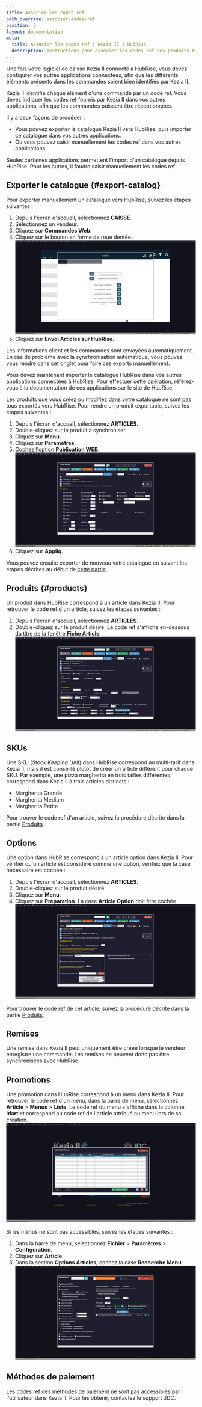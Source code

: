 ```yaml
---
title: Associer les codes ref
path_override: associer-codes-ref
position: 3
layout: documentation
meta:
  title: Associer les codes ref | Kezia II | HubRise
  description: Instructions pour associer les codes ref des produits Kezia II avec d'autres applications connectées à HubRise pour la synchronisation des données.
---
```


Une fois votre logiciel de caisse Kezia II connecté à HubRise, vous devez configurer vos autres applications connectées, afin que les différents éléments présents dans les commandes soient bien identifiés par Kezia II.

Kezia II identifie chaque élément d'une commande par un code ref. Vous devez indiquer les codes ref fournis par Kezia II dans vos autres applications, afin que les commandes puissent être réceptionnées.

Il y a deux façons de procéder :

- Vous pouvez exporter le catalogue Kezia II vers HubRise, puis importer ce catalogue dans vos autres applications.
- Ou vous pouvez saisir manuellement les codes ref dans vos autres applications.

Seules certaines applications permettent l'import d'un catalogue depuis HubRise. Pour les autres, il faudra saisir manuellement les codes ref.

## Exporter le catalogue {#export-catalog}

Pour exporter manuellement un catalogue vers HubRise, suivez les étapes suivantes :

1. Depuis l'écran d'accueil, sélectionnez **CAISSE**.
1. Sélectionnez un vendeur.
1. Cliquez sur **Commandes Web**.
1. Cliquez sur le bouton en forme de roue dentée.
   ![Associer les codes ref - Paramètres HubRise](./images/003-kezia-hubrise-settings.png)
1. Cliquez sur **Envoi Articles sur HubRise**.

Les informations client et les commandes sont envoyées automatiquement. En cas de problème avec la synchronisation automatique, vous pouvez vous rendre dans cet onglet pour faire ces exports manuellement.

Vous devez maintenant importer le catalogue HubRise dans vos autres applications connectées à HubRise. Pour effectuer cette opération, référez-vous à la documentation de ces applications sur le site de HubRise.

Les produits que vous créez ou modifiez dans votre catalogue ne sont pas tous exportés vers HubRise. Pour rendre un produit exportable, suivez les étapes suivantes :

1. Depuis l'écran d'accueil, sélectionnez **ARTICLES**.
1. Double-cliquez sur le produit à synchroniser.
1. Cliquez sur **Menu**.
1. Cliquez sur **Paramètres**.
1. Cochez l'option **Publication WEB**.
   ![Associer les codes ref - Article publication web](./images/004-kezia-web-publication.png)
1. Cliquez sur **Appliq.**.

Vous pouvez ensuite exporter de nouveau votre catalogue en suivant les étapes décrites au début de [cette partie](/apps/kezia/map-ref-codes#export-catalog).

## Produits {#products}

Un produit dans HubRise correspond à un article dans Kezia II. Pour retrouver le code ref d'un article, suivez les étapes suivantes :

1. Depuis l'écran d'accueil, sélectionnez **ARTICLES**.
1. Double-cliquez sur le produit désiré. Le code ref s'affiche en-dessous du titre de la fenêtre **Fiche Article**.
   ![Associer les codes ref - Fiche article](./images/005-kezia-product-details.png)

## SKUs

Une SKU (_Stock Keeping Unit_) dans HubRise correspond au multi-tarif dans Kezia II, mais il est conseillé plutôt de créer un article différent pour chaque SKU. Par exemple, une pizza margherita en trois tailles différentes correspond dans Kezia II à trois articles distincts :

- Margherita Grande
- Margherita Medium
- Margherita Petite

Pour trouver le code ref d'un article, suivez la procédure décrite dans la partie [Produits](/apps/kezia/map-ref-codes#products).

## Options

Une option dans HubRise correspond à un article option dans Kezia II. Pour vérifier qu'un article est considéré comme une option, vérifiez que la case nécessaire est cochée :

1. Depuis l'écran d'accueil, sélectionnez **ARTICLES**.
1. Double-cliquez sur le produit désiré.
1. Cliquez sur **Menu**.
1. Cliquez sur **Préparation**. La case **Article Option** doit être cochée.
   ![Associer les codes ref - Article option](./images/006-kezia-option.png)

Pour trouver le code ref de cet article, suivez la procédure décrite dans la partie [Produits](/apps/kezia/map-ref-codes#products).

## Remises

Une remise dans Kezia II peut uniquement être créée lorsque le vendeur enregistre une commande. Les remises ne peuvent donc pas être synchronisées avec HubRise.

## Promotions

Une promotion dans HubRise correspond à un menu dans Kezia II. Pour retrouver le code ref d'un menu, dans la barre de menu, sélectionnez **Article** > **Menus** > **Liste**. Le code ref du menu s'affiche dans la colonne **Idart** et correspond au code ref de l'article attribué au menu lors de sa création.
![Associer les codes ref - Menus](./images/007-kezia-menus.png)

Si les menus ne sont pas accessibles, suivez les étapes suivantes :

1. Dans la barre de menu, sélectionnez **Fichier** > **Paramètres** > **Configuration**.
1. Cliquez sur **Article**.
1. Dans la section **Options Articles**, cochez la case **Recherche Menu**.
   ![Associer les codes ref - Recherche menu](./images/008-kezia-search-menu.png)

## Méthodes de paiement

Les codes ref des méthodes de paiement ne sont pas accessibles par l'utilisateur dans Kezia II. Pour les obtenir, contactez le support JDC.
